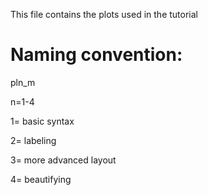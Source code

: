This file contains the plots used in the tutorial

# Naming convention:

pln_m

n=1-4

  1= basic syntax
  
  2= labeling
  
  3= more advanced layout
  
  4= beautifying

